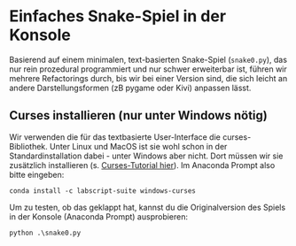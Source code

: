 # Einfaches Snake-Spiel in der Konsole
Basierend auf einem minimalen, text-basierten Snake-Spiel (`snake0.py`), das nur rein prozedural programmiert und nur schwer erweiterbar ist, führen wir mehrere Refactorings durch, bis wir bei einer Version sind, die sich leicht an andere Darstellungsformen (zB pygame oder Kivi) anpassen lässt.

## Curses installieren (nur unter Windows nötig)
Wir verwenden die für das textbasierte User-Interface die curses-Bibliothek. Unter Linux und MacOS ist sie wohl schon in der Standardinstallation dabei - unter Windows aber nicht. Dort müssen wir sie zusätzlich installieren (s. [Curses-Tutorial hier](https://www.devdungeon.com/content/curses-programming-python#toc-2)). Im Anaconda Prompt also bitte eingeben:  

`conda install -c labscript-suite windows-curses`

Um zu testen, ob das geklappt hat, kannst du die Originalversion des Spiels in der Konsole (Anaconda Prompt) ausprobieren:

`python .\snake0.py`

